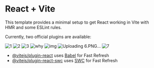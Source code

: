 # React + Vite

This template provides a minimal setup to get React working in Vite with HMR and some ESLint rules.

Currently, two official plugins are available:



![1](https://github.com/razieshahbazi/khodroshop/assets/109855825/721bdadc-3be4-437e-aed1-4572ec4b6bd9)
![2](https://github.com/razieshahbazi/khodroshop/assets/109855825/18bc3927-e7b0-42a5-a157-be1eeeb5e0fa)
![3](https://github.com/razieshahbazi/khodroshop/assets/109855825/7835795c-03d4-4399-91c7-f55557bd2921)
![why](https://github.com/razieshahbazi/khodroshop/assets/109855825/55680de3-4f52-4fb0-ba3a-b1b449549be8)
![img](https://github.com/razieshahbazi/khodroshop/assets/109855825/0f35286d-c2e3-4af0-bdde-0510198ea50a)
![Uploading 6.PNG…]()
![7](https://github.com/razieshahbazi/khodroshop/assets/109855825/eb951ad8-5a1f-4ba5-98f3-01c438830018)





- [@vitejs/plugin-react](https://github.com/vitejs/vite-plugin-react/blob/main/packages/plugin-react/README.md) uses [Babel](https://babeljs.io/) for Fast Refresh
- [@vitejs/plugin-react-swc](https://github.com/vitejs/vite-plugin-react-swc) uses [SWC](https://swc.rs/) for Fast Refresh
